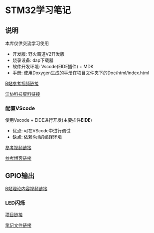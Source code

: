 # STM32学习笔记

## 说明

本库仅供交流学习使用

- 开发版: 野火霸道V2开发版
- 烧录设备: dap下载器
- 软件开发环境: Vscode(EIDE插件) + MDK
- 手册: 使用Doxygen生成的手册在项目文件夹下的Doc/html/index.html

[B站参考视频链接](https://www.bilibili.com/video/BV1th411z7sn/?share_source=copy_web&vd_source=0db47c15b9f51dbaa4548ec2dc55dea4)

[江协科技资料链接](https://jiangxiekeji.com/download.html)

### 配置VScode

使用Vscode + EIDE进行开发(主要插件**EIDE**)

- 优点: 可在VScode中进行调试
- 缺点: 依赖Keil的编译环境

[参考视频链接](https://www.bilibili.com/video/BV1nr4y1R7Jb/?share_source=copy_web&vd_source=0db47c15b9f51dbaa4548ec2dc55dea4)

[参考博客链接](https://see-youl.github.io/2024/12/29/EIDE%E8%AE%BE%E7%BD%AE/)

## GPIO输出

[B站理论内容视频链接](https://www.bilibili.com/video/BV1th411z7sn/?p=5&share_source=copy_web&vd_source=0db47c15b9f51dbaa4548ec2dc55dea4)

### LED闪烁

[项目链接](https://github.com/See-YouL/JX-Project/tree/main/GPIO_OUT_LED-Flashing)

[笔记文件链接](https://github.com/See-YouL/JX-Project/blob/main/GPIO_OUT_LED-Flashing/Doc/README.md)
